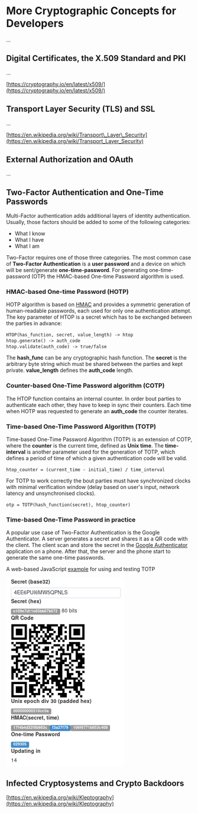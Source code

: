 # More Cryptographic Concepts for Developers

...

## Digital Certificates, the X.509 Standard and PKI

...

[https://cryptography.io/en/latest/x509/](https://cryptography.io/en/latest/x509/)

## Transport Layer Security \(TLS\) and SSL

...

[https://en.wikipedia.org/wiki/Transport\_Layer\_Security](https://en.wikipedia.org/wiki/Transport_Layer_Security)

## External Authorization and OAuth

...

## Two-Factor Authentication and One-Time Passwords

Multi-Factor authentication adds additional layers of identity authentication. Usually, those factors should be added to some of the following categories:

  * What I know
  * What I have
  * What I am

Two-Factor requires one of those three categories. The most common case of **Two-Factor Authentication** is a **user password** and a device on which will be sent/generate **one-time-password**. For generating one-time-password (OTP) the HMAC-based One-time Password algorithm is used. 


### HMAC-based One-time Password (HOTP)

HOTP algorithm is based on [HMAC](https://en.wikipedia.org/wiki/HMAC) and provides a symmetric generation of human-readable passwords, each used for only one authentication attempt. The key parameter of HTOP is a secret which has to be exchanged between the parties in advance:

```
HTOP(has_function, secret, value_length) -> htop
htop.generate() -> auth_code
htop.validate(auth_code) -> true/false
```

The **hash_func** can be any cryptographic hash function. The **secret** is the arbitrary byte string which must be shared between the parties and kept private. **value_length** defines the **auth_code** length.


### Counter-based One-Time Password algorithm (COTP)

The HTOP function contains an internal counter. In order bout parties to authenticate each other, they have to keep in sync their counters. Each time when HOTP was requested to generate an **auth_code** the counter iterates.


### Time-based One-Time Password Algorithm (TOTP)

Time-based One-Time Password Algorithm (TOTP) is an extension of COTP, where the **counter** is the current time, defined as **Unix time**. The **time-interval** is another parameter used for the generation of TOTP, which defines a period of time of which a given authentication code will be valid. 

```
htop_counter = (current_time - initial_time) / time_interval
```

For TOTP to work correctly the bout parties must have synchronized clocks with minimal verification window (delay based on user's input, network latency and unsynchronised clocks).

```
otp = TOTP(hash_function(secret), htop_counter)
```


### Time-based One-Time Password  in practice

A popular use case of Two-Factor Authentication is the Google Authenticator. A server generates a secret and shares it as a QR code with the client. The client scan and store the secret in the [Google Authenticator](https://play.google.com/store/apps/details?id=com.google.android.apps.authenticator2) application on a phone. After that, the server and the phone start to generate the same one-time passwords.

A web-based JavaScript [example](http://blog.tinisles.com/2011/10/google-authenticator-one-time-password-algorithm-in-javascript/) for using and testing TOTP

![Time-based One-time Password example](/assets/OTP-secret-QR-code.png)


## Infected Cryptosystems and Crypto Backdoors

[https://en.wikipedia.org/wiki/Kleptography](https://en.wikipedia.org/wiki/Kleptography)

